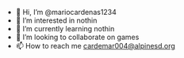 - 👋 Hi, I’m @mariocardenas1234
- 👀 I’m interested in nothin
- 🌱 I’m currently learning nothin
- 💞️ I’m looking to collaborate on games
- 📫 How to reach me cardemar004@alpinesd.org

<!---
mariocardenas1234/mariocardenas1234 is a ✨ special ✨ repository because its `README.md` (this file) appears on your GitHub profile.
You can click the Preview link to take a look at your changes.
--->
